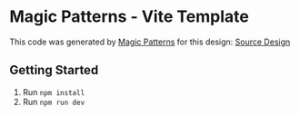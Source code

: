 # Magic Patterns - Vite Template

This code was generated by [Magic Patterns](https://magicpatterns.com) for this design: [Source Design](https://www.magicpatterns.com/c/2d94s322j1nlrshhxzaqsp)

## Getting Started

1. Run `npm install`
2. Run `npm run dev`
